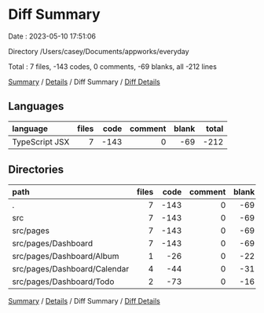 # Diff Summary

Date : 2023-05-10 17:51:06

Directory /Users/casey/Documents/appworks/everyday

Total : 7 files,  -143 codes, 0 comments, -69 blanks, all -212 lines

[Summary](results.md) / [Details](details.md) / Diff Summary / [Diff Details](diff-details.md)

## Languages
| language | files | code | comment | blank | total |
| :--- | ---: | ---: | ---: | ---: | ---: |
| TypeScript JSX | 7 | -143 | 0 | -69 | -212 |

## Directories
| path | files | code | comment | blank | total |
| :--- | ---: | ---: | ---: | ---: | ---: |
| . | 7 | -143 | 0 | -69 | -212 |
| src | 7 | -143 | 0 | -69 | -212 |
| src/pages | 7 | -143 | 0 | -69 | -212 |
| src/pages/Dashboard | 7 | -143 | 0 | -69 | -212 |
| src/pages/Dashboard/Album | 1 | -26 | 0 | -22 | -48 |
| src/pages/Dashboard/Calendar | 4 | -44 | 0 | -31 | -75 |
| src/pages/Dashboard/Todo | 2 | -73 | 0 | -16 | -89 |

[Summary](results.md) / [Details](details.md) / Diff Summary / [Diff Details](diff-details.md)